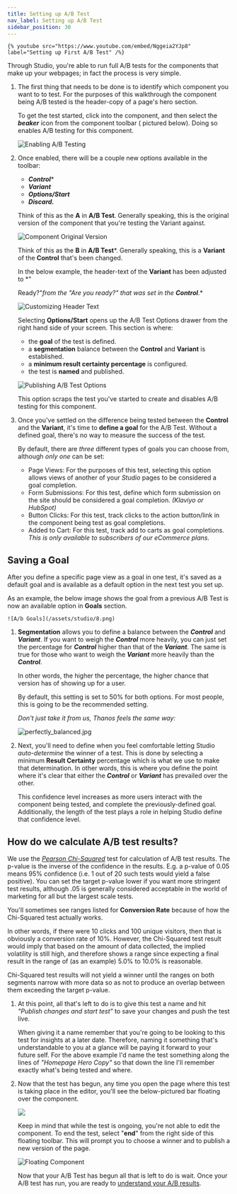 ```yaml
---
title: Setting up A/B Test
nav_label: Setting up A/B Test
sidebar_position: 30
---
```


    {% youtube src="https://www.youtube.com/embed/Nggeia2YJp8" label="Setting up First A/B Test" /%}

Through Studio, you're able to run full A/B tests for the components that make up your webpages; in fact the process is
very simple.

1. The first thing that needs to be done is to identify which component you want to to test. For the purposes of this
   walkthrough the component being A/B tested is the header-copy of a page's hero section.

   To get the test started, click into the component, and then select the ***beaker*** icon from the component toolbar (
   pictured below). Doing so enables A/B testing for this component.

   ![Enabling A/B Testing](/assets/studio/1-insights.png)

2. Once enabled, there will be a couple new options available in the toolbar:

    - ***Control****
    - ***Variant***
    - ***Options/Start***
    - ***Discard.***

   Think of this as the **A** in **A/B Test**. Generally speaking, this is the original version of the component that
   you're testing the Variant against.

   ![Component Original Version](/assets/studio/3-insights.png)

   Think of this as the **B** in **A/B Test***. Generally speaking, this is a **Variant** of the **Control** that's been
   changed.

   In the below example, the header-text of the **Variant** has been adjusted to *"

   Ready?"*from the *"Are you ready?"* that was set in the **Control***.*

   ![Customizing Header Text](/assets/studio/4.png)

   Selecting **Options/Start** opens up the A/B Test Options drawer from the right hand side of your screen. This
   section is where:

    - the **goal** of the test is defined.
    - a **segmentation** balance between the **Control** and **Variant** is established.
    - a **minimum result certainty percentage** is configured.
    - the test is **named** and published.

   ![Publishing A/B Test Options](/assets/studio/5.png)

   This option scraps the test you've started to create and disables A/B testing for this component.

3. Once you've settled on the difference being tested between the **Control** and the **Variant**, it's time to **define
   a goal** for the A/B Test. Without a defined goal, there's no way to measure the success of the test.

   By default, there are *three* different types of goals you can choose from, although *only one* can be set:

    - Page Views: For the purposes of this test, selecting this option allows views of another of your *Studio* pages
      to be considered a
      goal completion.
    - Form Submissions: For this test, define which form submission on the site should be considered a goal completion.
      *(Klaviyo or HubSpot)*
    - Button Clicks: For this test, track clicks to the action button/link in the component being test as goal
      completions.
    - Added to Cart: For this test, track add to carts as goal completions. *This is only available to subscribers of
      our eCommerce plans.*

## Saving a Goal

After you define a specific page view as a goal in one test, it's saved as a default goal and is available as a
default option in the next test you set up.

As an example, the below image shows the goal from a previous A/B Test is now an available option in **Goals** section.

    ![A/b Goals](/assets/studio/8.png)

1. **Segmentation** allows you to define a balance between the ***Control*** and ***Variant***. If you want to weigh
   the ***Control*** more heavily, you can just set the percentage for ***Control*** higher than that of the
   ***Variant***. The same is true for those who want to weigh the ***Variant***  more heavily than the ***Control***.

   In other words, the higher the percentage, the higher chance that version has of showing up for a user.

   By default, this setting is set to 50% for both options. For most people, this is going to be the recommended
   setting.

   *Don't just take it from us, Thanos feels the same way:*

   ![perfectly_balanced.jpg](/assets/studio/perfectly_balanced.jpg)

2. Next, you'll need to define when you feel comfortable letting Studio *auto-determine* the winner of a test. This is
   done by selecting a minimum **Result Certainty** percentage which is what we use to make that determination. In other
   words, this is where you define the point where it's clear that either the ***Control*** or ***Variant*** has
   prevailed over the other.

   This confidence level increases as more users interact with the component being tested, and complete the
   previously-defined goal. Additionally, the length of the test plays a role in helping Studio define that confidence
   level.

## How do we calculate A/B test results?

We use the [*Pearson Chi-Squared*](https://en.wikipedia.org/wiki/Pearson%27s_chi-squared_test) test for calculation of
A/B test results. The p-value is the inverse of the confidence in the results. E.g. a p-value of 0.05 means 95%
confidence (i.e. 1 out of 20 such tests would yield a false positive). You can set the target p-value lower if you want
more stringent test results, although .05 is generally considered acceptable in the world of marketing for all but the
largest scale tests.

You'll sometimes see ranges listed for **Conversion Rate** because of how the Chi-Squared test actually works.

In other words, if there were 10 clicks and 100 unique visitors, then that is obviously a conversion rate of 10%.
However, the Chi-Squared test result would imply that based on the amount of data collected, the implied
volatility is still high, and therefore shows a range since expecting a final result in the range of (as an example)
5.0% to 10.0% is reasonable.

Chi-Squared test results will not yield a winner until the ranges on both segments narrow with more data so as not to
produce an overlap between them exceeding the target p-value.

1. At this point, all that's left to do is to give this test a name and hit *"Publish changes and start test"* to save
   your changes and push the test live.

   When giving it a name remember that you're going to be looking to this test for insights at a later date. Therefore,
   naming it something that's understandable to you at a glance will be paying it forward to your future self. For the
   above example I'd name the test something along the lines of *"Homepage Hero Copy"* so that down the line I'll
   remember
   exactly what's being tested and where.

2. Now that the test has begun, any time you open the page where this test is taking place in the editor, you'll see the
   below-pictured bar floating over the component.

   ![](/assets/studio/6.png)

   Keep in mind that while the test is ongoing, you're not able to edit the component. To end the test, select "**end**"
   from the right side of this floating toolbar. This will prompt you to choose a winner and to publish a new version of
   the page.

   ![Floating Component](/assets/studio/7.png)

   Now that your A/B Test has begun all that is left to do is wait. Once your A/B test has run, you are ready to [understand your A/B results](/docs/studio/Insights/Understanding-AB-Test-Results).

